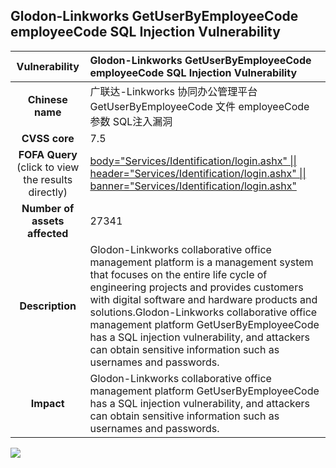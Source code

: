 ## Glodon-Linkworks GetUserByEmployeeCode employeeCode SQL Injection Vulnerability

|   **Vulnerability**  | **Glodon-Linkworks GetUserByEmployeeCode employeeCode SQL Injection Vulnerability**  |
| :----:   | :-----|
| **Chinese name**  | 广联达-Linkworks 协同办公管理平台 GetUserByEmployeeCode 文件 employeeCode 参数 SQL注入漏洞 |
| **CVSS core**  | 7.5 |
| **FOFA Query**  (click to view the results directly)| [body="Services/Identification/login.ashx" \|\| header="Services/Identification/login.ashx" \|\| banner="Services/Identification/login.ashx"](https://en.fofa.info/result?qbase64=Ym9keT0iU2VydmljZXMvSWRlbnRpZmljYXRpb24vbG9naW4uYXNoeCIgfHwgaGVhZGVyPSJTZXJ2aWNlcy9JZGVudGlmaWNhdGlvbi9sb2dpbi5hc2h4IiB8fCBiYW5uZXI9IlNlcnZpY2VzL0lkZW50aWZpY2F0aW9uL2xvZ2luLmFzaHgi) |
| **Number of assets affected**  | 27341 |
| **Description**  | Glodon-Linkworks collaborative office management platform is a management system that focuses on the entire life cycle of engineering projects and provides customers with digital software and hardware products and solutions.Glodon-Linkworks collaborative office management platform GetUserByEmployeeCode has a SQL injection vulnerability, and attackers can obtain sensitive information such as usernames and passwords. |
| **Impact** | Glodon-Linkworks collaborative office management platform GetUserByEmployeeCode has a SQL injection vulnerability, and attackers can obtain sensitive information such as usernames and passwords. |

![](https://s3.bmp.ovh/imgs/2023/07/14/30159400f31ca801.gif)
